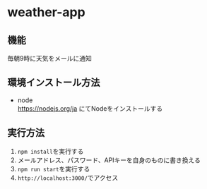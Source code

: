 # weather-app

## 機能 
毎朝9時に天気をメールに通知  

## 環境インストール方法  
- node  
https://nodejs.org/ja にてNodeをインストールする  

## 実行方法  
1. `npm install`を実行する    
2. メールアドレス、パスワード、APIキーを自身のものに書き換える  
3. `npm run start`を実行する  
4. `http://localhost:3000/`でアクセス  

